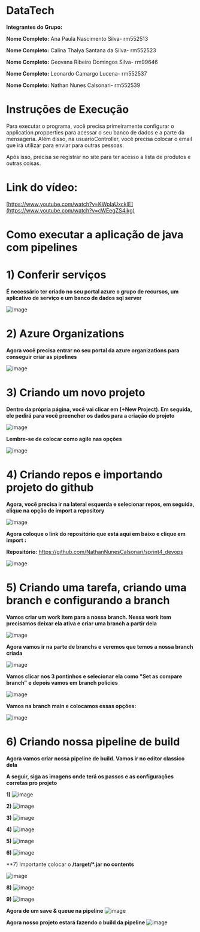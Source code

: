 # DataTech
**Integrantes do Grupo:**

**Nome Completo:** Ana Paula Nascimento Silva- rm552513

**Nome Completo:** Calina Thalya Santana da Silva- rm552523

**Nome Completo:** Geovana Ribeiro Domingos Silva- rm99646

**Nome Completo:** Leonardo Camargo Lucena- rm552537

**Nome Completo:** Nathan Nunes Calsonari- rm552539

# Instruções de Execução
Para executar o programa, você precisa primeiramente configurar o application.propperties para acessar o seu banco de dados e a parte da mensageria. Além disso, na usuarioController, você precisa colocar o email que irá utilizar para enviar para outras pessoas.

Após isso, precisa se registrar no site para ter acesso a lista de produtos e outras coisas.

# Link do vídeo:
[https://www.youtube.com/watch?v=KWpIaUxcklE](https://www.youtube.com/watch?v=cWEegZS4ikg)

# Como executar a aplicação de java com pipelines

# 1) Conferir serviços
**É necessário ter criado no seu portal azure o grupo de recursos, um aplicativo de serviço e um banco de dados sql server**

![image](https://github.com/user-attachments/assets/29ba6b5c-06ff-410b-824c-ad701fc9ae7c)

# 2) Azure Organizations
**Agora você precisa entrar no seu portal da azure organizations para conseguir criar as pipelines**

![image](https://github.com/user-attachments/assets/86402edc-e8bf-4ee7-9f68-023094f04942)

# 3) Criando um novo projeto
**Dentro da própria página, você vai clicar em (+New Project). Em seguida, ele pedirá para você preencher os dados para a criação do projeto**

![image](https://github.com/user-attachments/assets/8fdd06ef-a038-498d-8845-0f04930067aa)

**Lembre-se de colocar como agile nas opções**

![image](https://github.com/user-attachments/assets/0f6893c5-3ad1-4ba5-82b8-70bdf53da21c)

# 4) Criando repos e importando projeto do github
**Agora, você precisa ir na lateral esquerda e selecionar repos, em seguida, clique na opção de import a repository**

![image](https://github.com/user-attachments/assets/563a9f43-1efe-4202-ad2c-d363de36ac5b)

**Agora coloque o link do repositório que está aqui em baixo e clique em import :**

**Repositório:** https://github.com/NathanNunesCalsonari/sprint4_devops

![image](https://github.com/user-attachments/assets/5c891c3a-049f-411d-b010-b53267ac86ae)

# 5) Criando uma tarefa, criando uma branch e configurando a branch
**Vamos criar um work item para a nossa branch. Nessa work item precisamos deixar ela ativa e criar uma branch a partir dela**

![image](https://github.com/user-attachments/assets/6d8021c7-ac10-4fe4-9c74-4c0dba06e6e2)

**Agora vamos ir na parte de branchs e veremos que temos a nossa branch criada**

![image](https://github.com/user-attachments/assets/57e684d3-b564-49f9-bf6b-57a9fe422f11)

**Vamos clicar nos 3 pontinhos e selecionar ela como "Set as compare branch" e depois vamos em branch policies**

![image](https://github.com/user-attachments/assets/0f85f68b-f8f6-4b81-ba06-b24bffab078a)

**Vamos na branch main e colocamos essas opções:**

![image](https://github.com/user-attachments/assets/a041a689-ecb8-4fe1-9e69-0586b2150605)

# 6) Criando nossa pipeline de build
**Agora vamos criar nossa pipeline de build. Vamos ir no editor classico dela**

**A seguir, siga as imagens onde terá os passos e as configurações corretas pro projeto**

**1)**
![image](https://github.com/user-attachments/assets/798b8986-368c-4639-a883-b4986d0ce468)

**2)**
![image](https://github.com/user-attachments/assets/6ce89f5e-6989-40c7-b562-29afb619e1e8)

**3)**
![image](https://github.com/user-attachments/assets/91abb9d3-125c-4c5e-8b13-e18251f27242)

**4)**
![image](https://github.com/user-attachments/assets/88f9981f-00fc-4e71-8804-3424ca9797df)

**5)**
![image](https://github.com/user-attachments/assets/c1b3d36d-d352-4978-b053-3f8eb7e1512c)

**6)**
![image](https://github.com/user-attachments/assets/355925b5-b36d-4c8e-a57b-64b3d84e5a46)

**7) Importante colocar o **/target/*.jar no contents**

![image](https://github.com/user-attachments/assets/de036836-0ec0-4600-a417-e4d6c951e045)

**8)**
![image](https://github.com/user-attachments/assets/146e65b1-ce8e-4253-8c8e-f9bda93a6023)

**9)**
![image](https://github.com/user-attachments/assets/f9a211ea-4b66-49ba-8578-fb548418b8f4)

**Agora de um save & queue na pipeline**
![image](https://github.com/user-attachments/assets/7b4e0235-e032-426f-8366-37159b805f0c)

**Agora nosso projeto estará fazendo o build da pipeline**
![image](https://github.com/user-attachments/assets/3b112e31-343f-4454-8a17-d9097b913d14)
